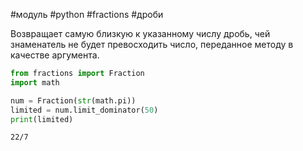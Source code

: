 #модуль #python #fractions #дроби


Возвращает самую близкую к указанному числу дробь, чей знаменатель не будет превосходить число, переданное методу в качестве аргумента.

```python
from fractions import Fraction
import math

num = Fraction(str(math.pi))
limited = num.limit_dominator(50)
print(limited)
```
```
22/7
```
